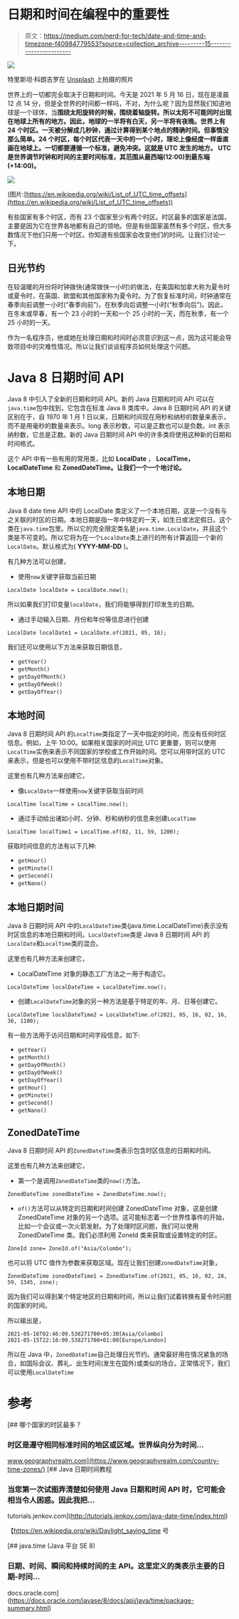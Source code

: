 # 日期和时间在编程中的重要性

> 原文：<https://medium.com/nerd-for-tech/date-and-time-and-timezone-f40984779553?source=collection_archive---------15----------------------->

![](img/f40b9c3ec8009295d2e5814a47e4ddcf.png)

特里斯坦·科朗吉罗在 [Unsplash](https://unsplash.com?utm_source=medium&utm_medium=referral) 上拍摄的照片

世界上的一切都完全取决于日期和时间。今天是 2021 年 5 月 16 日，现在是凌晨 12 点 14 分，但是全世界的时间都一样吗，不对，为什么呢？因为显然我们知道地球是一个球体，当**围绕太阳旋转的时候，**围绕着**轴旋转。所以太阳不可能同时出现在地球上所有的地方。因此，地球的一半将有白天，另一半将有夜晚。世界上有 24 个时区。一天被分解成几秒钟，通过计算得到某个地点的精确时间。但事情没那么简单。24 个时区，每个时区代表一天中的一个小时，理论上像经度一样垂直画在地球上。一切都要遵循一个标准，避免冲突。这就是 UTC 发生的地方。 **UTC** 是世界调节时钟和时间的主要时间标准，其范围从最西端(12:00)到最东端(+14:00)。**

![](img/4e7ec44ea9f0e335f16703dc855f332a.png)

(图片:[https://en.wikipedia.org/wiki/List_of_UTC_time_offsets](https://en.wikipedia.org/wiki/List_of_UTC_time_offsets))

有些国家有多个时区，而有 23 个国家至少有两个时区。时区最多的国家是法国，主要是因为它在世界各地都有自己的领地。但是有些国家虽然有多个时区，但大多数情况下他们只用一个时区。你知道有些国家会改变他们的时间。让我们讨论一下。

## 日光节约

在较温暖的月份将时钟拨快(通常拨快一小时)的做法，在美国和加拿大称为夏令时或夏令时，在英国、欧盟和其他国家称为夏令时。为了恢复标准时间，时钟通常在春季向前调整一小时(“春季向前”)，在秋季向后调整一小时(“秋季向后”)。因此，在冬末或早春，有一个 23 小时的一天和一个 25 小时的一天，而在秋季，有一个 25 小时的一天。

作为一名程序员，他或她在处理日期和时间时必须意识到这一点，因为这可能会导致项目中的灾难性情况。所以让我们谈谈程序员如何处理这个问题。

# Java 8 日期时间 API

Java 8 中引入了全新的日期和时间 API。新的 Java 日期和时间 API 可以在`java.time`包中找到，它包含在标准 Java 8 类库中。Java 8 日期时间 API 的关键区别在于，自 1970 年 1 月 1 日以来，日期和时间现在用秒和纳秒的数量来表示，而不是用毫秒的数量来表示。long 表示秒数，可以是正数也可以是负数。int 表示纳秒数，它总是正数。新的 Java 日期时间 API 中的许多类将使用这种新的日期和时间格式。

这个 API 中有一些有用的常用类，比如 **LocalDate** ， **LocalTime，LocalDateTime** 和 **ZonedDateTime。让我们一个一个地讨论。**

## 本地日期

Java 8 date time API 中的 LocalDate 类定义了一个本地日期，这是一个没有与之关联的时区的日期。本地日期是指一年中特定的一天，如生日或法定假日。这个类在`java.time`包里。所以它的完全限定类名是`java.time.LocalDate`，并且这个类是不可变的。所以它将为在一个`LocalDate`类上进行的所有计算返回一个新的`LocalDate`。默认格式为( **YYYY-MM-DD** )。

有几种方法可以创建，

*   使用`now`关键字获取当前日期

```
LocalDate localDate = LocalDate.now();
```

所以如果我们打印变量`localDate`，我们将能够得到打印发生的日期。

*   通过手动输入日期、月份和年份等信息进行创建

```
LocalDate localDate1 = LocalDate.of(2021, 05, 16);
```

我们还可以使用以下方法来获取日期信息，

*   `getYear()`
*   `getMonth()`
*   `getDayOfMonth()`
*   `getDayOfWeek()`
*   `getDayOfYear()`

## 本地时间

Java 8 日期时间 API 的`LocalTime`类指定了一天中指定的时间，而没有任何时区信息。例如，上午 10:00。如果相关国家的时间比 UTC 更重要，则可以使用`LocalTime`实例来表示不同国家的学校或工作开始时间。您可以用带时区的 UTC 来表示，但是也可以使用不带时区信息的`LocalTime`对象。

这里也有几种方法来创建它，

*   像`LocalDate`一样使用`now`关键字获取当前时间

```
LocalTime localTime = LocalTime.now();
```

*   通过手动给出诸如小时、分钟、秒和纳秒的信息来创建`LocalTime`

```
LocalTime localTime1 = LocalTime.of(02, 11, 59, 1200);
```

获取时间信息的方法有以下几种:

*   `getHour()`
*   `getMinute()`
*   `getSecond()`
*   `getNano()`

## 本地日期时间

Java 8 日期时间 API 中的`LocalDateTime`类(java.time.LocalDateTime)表示没有时区信息的本地日期和时间。`LocalDateTime`类是 Java 8 日期时间 API 的`LocalDate`和`LocalTime`类的混合。

这里也有几种方法来创建它，

*   LocalDateTime 对象的静态工厂方法之一用于构造它。

```
LocalDateTime localDateTime = LocalDateTime.now();
```

*   创建`LocalDateTime`对象的另一种方法是基于特定的年、月、日等创建它。

```
LocalDateTime localDateTime2 = LocalDateTime.of(2021, 05, 16, 02, 16, 36, 1100);
```

有一些方法用于访问日期和时间字段信息，如下:

*   `getYear()`
*   `getMonth()`
*   `getDayOfMonth()`
*   `getDayOfWeek()`
*   `getDayOfYear()`
*   `getHour()`
*   `getMinute()`
*   `getSecond()`
*   `getNano()`

## ZonedDateTime

Java 8 日期时间 API 的`ZonedDateTime`类表示包含时区信息的日期和时间。

这里也有几种方法来创建它，

*   第一个是调用`ZonedDateTime`类的`now()`方法。

```
ZonedDateTime zonedDateTime = ZonedDateTime.now();
```

*   `of()`方法可以从特定的日期和时间创建 ZonedDateTime 对象，这是创建 ZonedDateTime 对象的另一个选项。这可能标志着一个世界性事件的开始，比如一个会议或一次火箭发射。为了处理时区问题，我们可以使用 ZonedDateTime 类。我们必须利用 ZoneId 类来获取或设置特定的时区。

```
ZoneId zone= ZoneId.of("Asia/Colombo");
```

也可以将 UTC 值作为参数来获取区域。现在让我们创建`zonedDateTime`对象，

```
ZonedDateTime zonedDateTime1 = ZonedDateTime.of(2021, 05, 16, 02, 28, 59, 1345, zone);
```

因为我们可以得到某个特定地区的日期和时间，所以让我们试着转换有夏令时问题的国家的时间。

所以输出是，

```
2021-05-16T02:46:09.538271700+05:30[Asia/Colombo]
2021-05-15T22:16:09.538271700+01:00[Europe/London]
```

所以在 Java 中，`ZonedDateTime`自己处理日光节约。通常最好用在情况紧急的场合，如国际会议、葬礼、出生时间(发生在国外)或类似的场合。正常情况下，我们可以使用`LocalDateTime`

# 参考

[](https://www.geographyrealm.com/country-time-zones/) [## 哪个国家的时区最多？

### 时区是遵守相同标准时间的地区或区域。世界纵向分为时间…

www.geographyrealm.com](https://www.geographyrealm.com/country-time-zones/) [](http://tutorials.jenkov.com/java-date-time/index.html) [## Java 日期时间教程

### 当您第一次试图弄清楚如何使用 Java 日期和时间 API 时，它可能会相当令人困惑。因此我把…

tutorials.jenkov.com](http://tutorials.jenkov.com/java-date-time/index.html) 

【https://en.wikipedia.org/wiki/Daylight_saving_time 号

 [## java.time (Java 平台 SE 8)

### 日期、时间、瞬间和持续时间的主 API。这里定义的类表示主要的日期-时间…

docs.oracle.com](https://docs.oracle.com/javase/8/docs/api/java/time/package-summary.html)